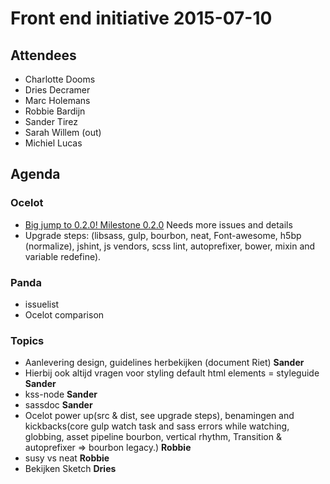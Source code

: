 # Front end initiative 2015-07-10

## Attendees
  * Charlotte Dooms
  * Dries Decramer
  * Marc Holemans
  * Robbie Bardijn
  * Sander Tirez
  * Sarah Willem (out)
  * Michiel Lucas

## Agenda
### Ocelot
  * [Big jump to 0.2.0! Milestone 0.2.0](https://github.com/Crosscheck/Ocelot/milestones/Version%200.2.0) Needs more issues and details
  * Upgrade steps: (libsass, gulp, bourbon, neat, Font-awesome, h5bp (normalize), jshint, js vendors, scss lint, autoprefixer, bower, mixin and variable redefine).

### Panda
  * issuelist
  * Ocelot comparison

### Topics
  * Aanlevering design, guidelines herbekijken (document Riet) **Sander**
  * Hierbij ook altijd vragen voor styling default html elements = styleguide **Sander** 
  * kss-node **Sander**
  * sassdoc **Sander**
  * Ocelot power up(src & dist, see upgrade steps), benamingen and kickbacks(core gulp watch task and sass errors while watching, globbing, asset pipeline bourbon, vertical rhythm, Transition & autoprefixer => bourbon legacy.) **Robbie**
  * susy vs neat **Robbie**
  * Bekijken Sketch **Dries**
  
